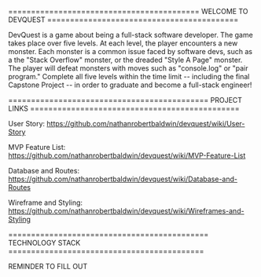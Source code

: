 ========================================== WELCOME TO DEVQUEST ==========================================

DevQuest is a game about being a full-stack software developer. The game takes place over five levels. At each level, the player encounters a new monster. Each monster is a common issue faced by software devs, such as a the "Stack Overflow" monster, or the dreaded "Style A Page" monster. The player will defeat monsters with moves such as "console.log" or "pair program." Complete all five levels within the time limit -- including the final Capstone Project -- in order to graduate and become a full-stack engineer!

============================================ PROJECT LINKS ==============================================

User Story: https://github.com/nathanrobertbaldwin/devquest/wiki/User-Story

MVP Feature List: https://github.com/nathanrobertbaldwin/devquest/wiki/MVP-Feature-List

Database and Routes: https://github.com/nathanrobertbaldwin/devquest/wiki/Database-and-Routes

Wireframe and Styling: https://github.com/nathanrobertbaldwin/devquest/wiki/Wireframes-and-Styling

============================================ TECHNOLOGY STACK ===========================================

REMINDER TO FILL OUT

